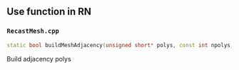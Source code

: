 ## Use function in RN

### `RecastMesh.cpp`
```cpp
static bool buildMeshAdjacency(unsigned short* polys, const int npolys, const int nverts, const int vertsPerPoly)
```
   
Build adjacency polys